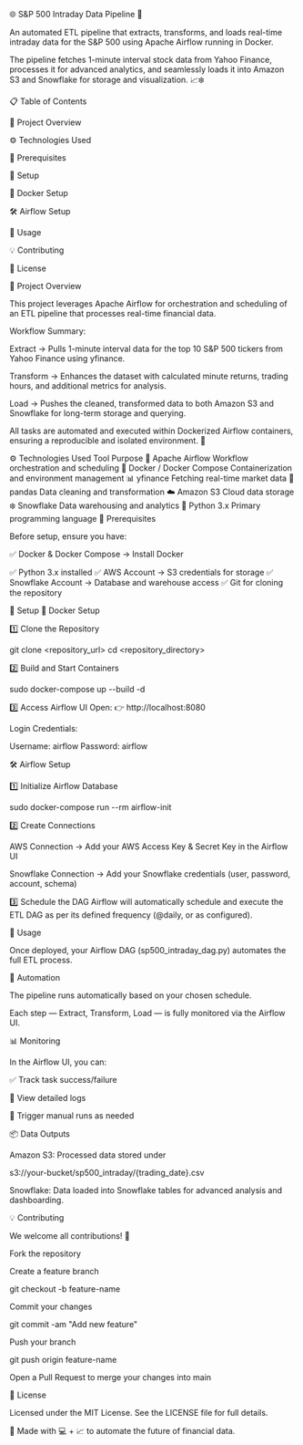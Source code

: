 🌐 S&P 500 Intraday Data Pipeline 🚀

An automated ETL pipeline that extracts, transforms, and loads real-time intraday data for the S&P 500 using Apache Airflow running in Docker.

The pipeline fetches 1-minute interval stock data from Yahoo Finance, processes it for advanced analytics, and seamlessly loads it into Amazon S3 and Snowflake for storage and visualization. 📈❄️

📋 Table of Contents

📖 Project Overview

⚙️ Technologies Used

📝 Prerequisites

🔧 Setup

🐳 Docker Setup

🛠️ Airflow Setup

🚀 Usage

💡 Contributing

📜 License

📖 Project Overview

This project leverages Apache Airflow for orchestration and scheduling of an ETL pipeline that processes real-time financial data.

Workflow Summary:

Extract → Pulls 1-minute interval data for the top 10 S&P 500 tickers from Yahoo Finance using yfinance.

Transform → Enhances the dataset with calculated minute returns, trading hours, and additional metrics for analysis.

Load → Pushes the cleaned, transformed data to both Amazon S3 and Snowflake for long-term storage and querying.

All tasks are automated and executed within Dockerized Airflow containers, ensuring a reproducible and isolated environment. 🧩

⚙️ Technologies Used
Tool	Purpose
🐳 Apache Airflow	Workflow orchestration and scheduling
🐋 Docker / Docker Compose	Containerization and environment management
📊 yfinance	Fetching real-time market data
🧹 pandas	Data cleaning and transformation
☁️ Amazon S3	Cloud data storage
❄️ Snowflake	Data warehousing and analytics
🐍 Python 3.x	Primary programming language
📝 Prerequisites

Before setup, ensure you have:

✅ Docker & Docker Compose → Install Docker

✅ Python 3.x installed
✅ AWS Account → S3 credentials for storage
✅ Snowflake Account → Database and warehouse access
✅ Git for cloning the repository

🔧 Setup
🐳 Docker Setup

1️⃣ Clone the Repository

git clone <repository_url>
cd <repository_directory>


2️⃣ Build and Start Containers

sudo docker-compose up --build -d


3️⃣ Access Airflow UI
Open: 👉 http://localhost:8080

Login Credentials:

Username: airflow
Password: airflow

🛠️ Airflow Setup

1️⃣ Initialize Airflow Database

sudo docker-compose run --rm airflow-init


2️⃣ Create Connections

AWS Connection → Add your AWS Access Key & Secret Key in the Airflow UI

Snowflake Connection → Add your Snowflake credentials (user, password, account, schema)

3️⃣ Schedule the DAG
Airflow will automatically schedule and execute the ETL DAG as per its defined frequency (@daily, or as configured).

🚀 Usage

Once deployed, your Airflow DAG (sp500_intraday_dag.py) automates the full ETL process.

🔁 Automation

The pipeline runs automatically based on your chosen schedule.

Each step — Extract, Transform, Load — is fully monitored via the Airflow UI.

📊 Monitoring

In the Airflow UI, you can:

✅ Track task success/failure

📜 View detailed logs

🔁 Trigger manual runs as needed

📦 Data Outputs

Amazon S3:
Processed data stored under

s3://your-bucket/sp500_intraday/{trading_date}.csv


Snowflake:
Data loaded into Snowflake tables for advanced analysis and dashboarding.

💡 Contributing

We welcome all contributions! 🧠

Fork the repository

Create a feature branch

git checkout -b feature-name


Commit your changes

git commit -am "Add new feature"


Push your branch

git push origin feature-name


Open a Pull Request to merge your changes into main

📜 License

Licensed under the MIT License.
See the LICENSE
 file for full details.

💬 Made with 💻 + 📈 to automate the future of financial data.
